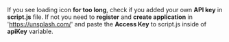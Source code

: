 If you see loading icon **for too long**, check if you added your own **API key** in **script.js** file. If not you need to **register** and **create application** in 'https://unsplash.com/' and paste the **Access Key** to script.js inside of **apiKey** variable. 
